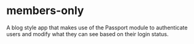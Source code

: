 # members-only
A blog style app that makes use of the Passport module to authenticate users and modify what they can see based on their login status.
